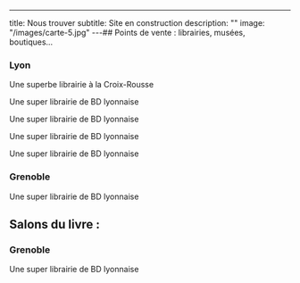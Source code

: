 ---

title: Nous trouver
subtitle: Site en construction
description: ""
image: "/images/carte-5.jpg"
---## Points de vente : librairies, musées, boutiques…

### Lyon

<two-columns>
<place title="à Titre d'Aile" address="23 rue des Tables Claudiennes, 69001 Lyon" website="https://www.atitredaile.fr">Une superbe librairie à la Croix-Rousse</place>

<place title="Librairie LA BD" address="50 grande rue de la Croix-Rousse, 69004 Lyon" website="https://labd.net">Une super librairie de BD lyonnaise</place>

<place title="Librairie LA BD" address="50 grande rue de la Croix-Rousse, 69004 Lyon" website="https://labd.net">Une super librairie de BD lyonnaise</place>

<place title="Librairie LA BD" address="50 grande rue de la Croix-Rousse, 69004 Lyon" website="https://labd.net">Une super librairie de BD lyonnaise</place>

<place title="Librairie LA BD" address="50 grande rue de la Croix-Rousse, 69004 Lyon" website="https://labd.net">Une super librairie de BD lyonnaise</place>
</two-columns>

### Grenoble

<two-columns>
<place title="Librairie LA GRENOBLOISE" address="50 grande rue de la Croix-Rousse, 69004 Lyon" website="https://labd.net">Une super librairie de BD lyonnaise</place>
</two-columns>

## Salons du livre :

### Grenoble

<two-columns>
<place title="Salon LE GRENOBLOIS" address="50 grande rue de la Croix-Rousse, 69004 Lyon" website="https://labd.net">Une super librairie de BD lyonnaise</place>
</two-columns>
